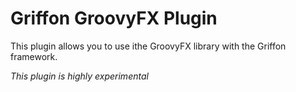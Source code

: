 Griffon GroovyFX Plugin
=====================

This plugin allows you to use ithe GroovyFX library with the Griffon
framework.

*This plugin is highly experimental*
